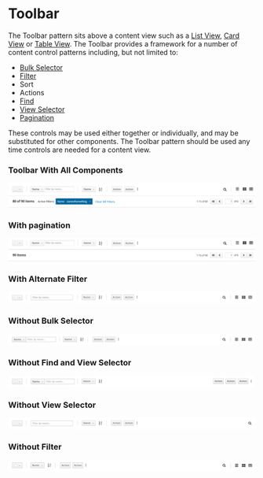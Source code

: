 # Toolbar

The Toolbar pattern sits above a content view such as a [List View](https://www.patternfly.org/pattern-library/content-views/list-view/#/api), [Card View](https://www.patternfly.org/pattern-library/content-views/card-view/#/api) or [Table View](https://www.patternfly.org/pattern-library/content-views/table-view/#/api). The Toolbar provides a framework for a number of content control patterns including, but not limited to:
- [Bulk Selector](http://www.patternfly.org/pattern-library/forms-and-controls/bulk-selector/)
- [Filter](http://www.patternfly.org/pattern-library/forms-and-controls/find/)
- Sort
- Actions
- [Find](https://www.patternfly.org/pattern-library/forms-and-controls/find/#_)
- [View Selector](http://www.patternfly.org/pattern-library/forms-and-controls/view-selector/)
- [Pagination](https://www.patternfly.org/pattern-library/navigation/pagination/)

These controls may be used either together or individually, and may be substituted for other components. The Toolbar pattern should be used any time controls are needed for a content view.


### Toolbar With All Components

![Toolbar with active filters](img/toolbar-all.png)

### With pagination

![Toolbar with pagination](img/toolbar-w-pagination.png)

### With Alternate Filter

![Toolbar pattern with callouts](img/toolbar-alternate-filter.png)

### Without Bulk Selector

![Toolbar pattern with callouts](img/toolbar-wo-bulk-selector.png)

### Without Find and View Selector

![Toolbar pattern with callouts](img/toolbar-wo-find-and-view.png)

### Without View Selector

![Toolbar pattern with callouts](img/toolbar-wo-view-selector.png)

### Without Filter

![Toolbar pattern with callouts](img/toolbar-wo-filter.png)

